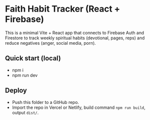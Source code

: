# Faith Habit Tracker (React + Firebase)

This is a minimal Vite + React app that connects to Firebase Auth and Firestore
to track weekly spiritual habits (devotional, pages, reps) and reduce negatives
(anger, social media, porn).

## Quick start (local)
- npm i
- npm run dev

## Deploy
- Push this folder to a GitHub repo.
- Import the repo in Vercel or Netlify, build command `npm run build`, output `dist/`.
